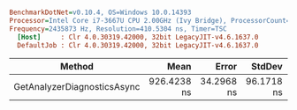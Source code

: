 ``` ini

BenchmarkDotNet=v0.10.4, OS=Windows 10.0.14393
Processor=Intel Core i7-3667U CPU 2.00GHz (Ivy Bridge), ProcessorCount=4
Frequency=2435873 Hz, Resolution=410.5304 ns, Timer=TSC
  [Host]     : Clr 4.0.30319.42000, 32bit LegacyJIT-v4.6.1637.0
  DefaultJob : Clr 4.0.30319.42000, 32bit LegacyJIT-v4.6.1637.0


```
 |                      Method |        Mean |      Error |     StdDev |      Median |  Gen 0 | Allocated |
 |---------------------------- |------------:|-----------:|-----------:|------------:|-------:|----------:|
 | GetAnalyzerDiagnosticsAsync | 926.4238 ns | 34.2968 ns | 96.1718 ns | 891.6724 ns | 0.1154 |      0 GB |
